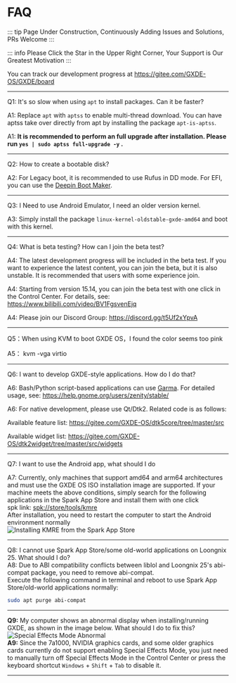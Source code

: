 # FAQ

::: tip
Page Under Construction, Continuously Adding Issues and Solutions, PRs Welcome
:::

::: info
Please Click the Star in the Upper Right Corner, Your Support is Our Greatest Motivation
:::

You can track our development progress at https://gitee.com/GXDE-OS/GXDE/board

---

Q1: It's so slow when using `apt` to install packages. Can it be faster?

A1: Replace `apt` with `aptss` to enable multi-thread download. You can have aptss take over directly from apt by installing the package `apt-is-aptss`. 

A1: **It is recommended to perform an full upgrade after installation. Please run `yes | sudo aptss full-upgrade -y` .**



---


Q2: How to create a bootable disk?

A2: For Legacy boot, it is recommended to use Rufus in DD mode. For EFI, you can use the [Deepin Boot Maker](https://www.deepin.org/en/original/deepin-boot-maker/).


---

Q3: I Need to use Android Emulator, I need an older version kernel.

A3: Simply install the package `linux-kernel-oldstable-gxde-amd64` and boot with this kernel.





---

 Q4: What is beta testing? How can I join the beta test?
 
 A4: The latest development progress will be included in the beta test. If you want to experience the latest content, you can join the beta, but it is also unstable. It is recommended that users with some experience join.
 
 A4: Starting from version 15.14, you can join the beta test with one click in the Control Center. For details, see: https://www.bilibili.com/video/BV1FgsvenEjq
 
 A4: Please join our Discord Group: https://discord.gg/t5Uf2xYpvA

---

Q5：When using KVM to boot GXDE OS，I found the color seems too pink

A5： kvm -vga virtio 

---


 Q6: I want to develop GXDE-style applications. How do I do that?
 
 A6: Bash/Python script-based applications can use [Garma](https://gitee.com/GXDE-OS/garma). For detailed usage, see: https://help.gnome.org/users/zenity/stable/
 
 A6: For native development, please use Qt/Dtk2. Related code is as follows:
 
 Available feature list: https://gitee.com/GXDE-OS/dtk5core/tree/master/src
 
 Available widget list: https://gitee.com/GXDE-OS/dtk2widget/tree/master/src/widgets

---

 Q7: I want to use the Android app, what should I do

 A7: Currently, only machines that support amd64 and arm64 architectures and must use the GXDE OS ISO installation image are supported. If your machine meets the above conditions, simply search for the following applications in the Spark App Store and install them with one click  
spk link: [spk://store/tools/kmre](spk://store/tools/kmre)  
After installation, you need to restart the computer to start the Android environment normally  
![Installing KMRE from the Spark App Store](/news/15.14.3/kmre-on-spark-store.jpg)


---

Q8: I cannot use Spark App Store/some old-world applications on Loongnix 25. What should I do?  
A8: Due to ABI compatibility conflicts between liblol and Loongnix 25's abi-compat package, you need to remove abi-compat.  
Execute the following command in terminal and reboot to use Spark App Store/old-world 
applications normally:  
```bash
sudo apt purge abi-compat
```

---

**Q9:** My computer shows an abnormal display when installing/running GXDE, as shown in the image below. What should I do to fix this?  
![Special Effects Mode Abnormal](/install/display-error.jpg)  
**A9:** Since the 7a1000, NVIDIA graphics cards, and some older graphics cards currently do not support enabling Special Effects Mode, you just need to manually turn off Special Effects Mode in the Control Center or press the keyboard shortcut `Windows` + `Shift` + `Tab` to disable it.  

---